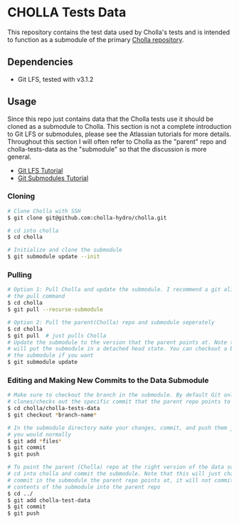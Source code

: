 # CHOLLA Tests Data

This repository contains the test data used by Cholla's tests and is intended to
function as a submodule of the primary
[Cholla repository](https://github.com/cholla-hydro/cholla).

## Dependencies

- Git LFS, tested with v3.1.2

## Usage

Since this repo just contains data that the Cholla tests use it should be cloned
as a submodule to Cholla. This section is not a complete introduction to Git LFS
or submodules, please see the Atlassian tutorials for more details. Throughout
this section I will often refer to Cholla as the "parent" repo and
cholla-tests-data as the "submodule" so that the discussion is more general.

- [Git LFS Tutorial](https://www.atlassian.com/git/tutorials/git-lfs)
- [Git Submodules Tutorial](https://www.atlassian.com/git/tutorials/git-submodule)

### Cloning

```bash
# Clone Cholla with SSH
$ git clone git@github.com:cholla-hydro/cholla.git

# cd into cholla
$ cd cholla

# Initialize and clone the submodule
$ git submodule update --init
```

### Pulling

```bash
# Option 1: Pull Cholla and update the submodule. I recommend a git alias for
# the pull command
$ cd cholla
$ git pull --recurse-submodule

# Option 2: Pull the parent(Cholla) repo and submodule seperately
$ cd cholla
$ git pull  # just pulls Cholla
# Update the submodule to the version that the parent points at. Note that this
# will put the submodule in a detached head state. You can checkout a branch in
# the submodule if you want
$ git submodule update
```

### Editing and Making New Commits to the Data Submodule

```bash
# Make sure to checkout the branch in the submodule. By default Git only
# clones/checks out the specific commit that the parent repo points to
$ cd cholla/cholla-tests-data
$ git checkout *branch-name*

# In the submodule directory make your changes, commit, and push them just as
# you would normally
$ git add *files*
$ git commit
$ git push

# To point the parent (Cholla) repo at the right version of the data submodule
# cd into cholla and commit the submodule. Note that this will just change which
# commit in the submodule the parent repo points at, it will not commit the
# contents of the submodule into the parent repo
$ cd ../
$ git add cholla-test-data
$ git commit
$ git push
```
